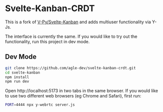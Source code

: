 # Svelte-Kanban-CRDT

This is a fork of [V-Py/Svelte-Kanban](https://github.com/V-Py/svelte-kanban) and adds multiuser functionality via Y-Js.

The interface is currently the same. If you would like to try out the functionality, run this project in dev mode.

## Dev Mode

```sh
git clone https://github.com/agle-dev/svelte-kanban-crdt.git
cd svelte-kanban
npm install
npm run dev
```

Open http://localhost:5173 in two tabs in the same browser. If you would like to use two different web browsers (eg Chrome and Safari), first run:

```sh
PORT=4444 npx y-webrtc server.js
```
